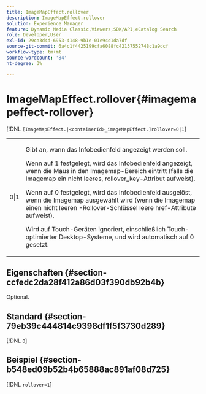 ```yaml
---
title: ImageMapEffect.rollover
description: ImageMapEffect.rollover
solution: Experience Manager
feature: Dynamic Media Classic,Viewers,SDK/API,eCatalog Search
role: Developer,User
exl-id: 29ca3d4d-6953-4148-9b1e-01e94d1da7df
source-git-commit: 6a4c1f4425199cfa6088fc42137552748c1a9dcf
workflow-type: tm+mt
source-wordcount: '84'
ht-degree: 3%

---
```


# ImageMapEffect.rollover{#imagemapeffect-rollover}

[!DNL `[ImageMapEffect.|<containerId>_imageMapEffect.]rollover=0|1`]

<table id="table_2671D63442B54F659C32C4A3CC61DD7C"> 
 <tbody> 
  <tr> 
   <td colname="col1"> <p><span class="codeph"> 0|1</span> </p> </td> 
   <td colname="col2"> <p>Gibt an, wann das Infobedienfeld angezeigt werden soll. </p> <p>Wenn auf <span class="codeph"> 1</span> festgelegt, wird das Infobedienfeld angezeigt, wenn die Maus in den Imagemap-Bereich eintritt (falls die Imagemap ein nicht leeres, <span class="codeph"> rollover_key</span>-Attribut aufweist). </p> <p>Wenn auf <span class="codeph"> 0</span> festgelegt, wird das Infobedienfeld ausgelöst, wenn die Imagemap ausgewählt wird (wenn die Imagemap einen nicht leeren <span class="codeph">-Rollover-Schlüssel </span> leere <span class="codeph"> href</span>-Attribute aufweist). </p> <p> Wird auf Touch-Geräten ignoriert, einschließlich Touch-optimierter Desktop-Systeme, und wird automatisch auf <span class="codeph"> 0</span> gesetzt. </p> </td> 
  </tr> 
 </tbody> 
</table>

## Eigenschaften {#section-ccfedc2da28f412a86d03f390db92b4b}

Optional.

## Standard {#section-79eb39c444814c9398df1f5f3730d289}

[!DNL `0`]

## Beispiel {#section-b548ed09b52b4b65888ac891af08d725}

[!DNL `rollover=1`]
